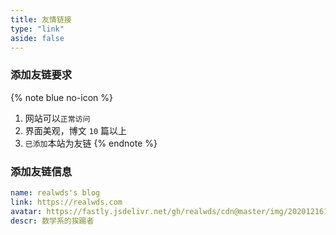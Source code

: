 ```yaml
---
title: 友情链接
type: "link"
aside: false
---
```


### 添加友链要求

{% note blue no-icon %}
1. 网站可以`正常访问`
2. 界面美观，博文 `10` 篇以上
3. `已添加`本站为友链
{% endnote %}

### 添加友链信息

``` yml
name: realwds's blog
link: https://realwds.com
avatar: https://fastly.jsdelivr.net/gh/realwds/cdn@master/img/20201216165755.jpg
descr: 数学系的挨踢者
```
